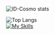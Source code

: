 ![ID-Cosmo stats](https://github-readme-stats.vercel.app/api?username=ID-Cosmo&show_icons=true)







![Top Langs](https://github-readme-stats.vercel.app/api/top-langs/?username=ID-Cosmo&layout=compact)
<br>
[![My Skills](https://skillicons.dev/icons?i=python,java,c#,js)](https://skillicons.dev)
<!--
**ID-Cosmo/ID-Cosmo** is a ✨ _special_ ✨ repository because its `README.md` (this file) appears on your GitHub profile.

Here are some ideas to get you started:

- 🔭 I’m currently working on ...
- 🌱 I’m currently learning ...
- 👯 I’m looking to collaborate on ...
- 🤔 I’m looking for help with ...
- 💬 Ask me about ...
- 📫 How to reach me: ...
- 😄 Pronouns: ...
- ⚡ Fun fact: ...
-->
